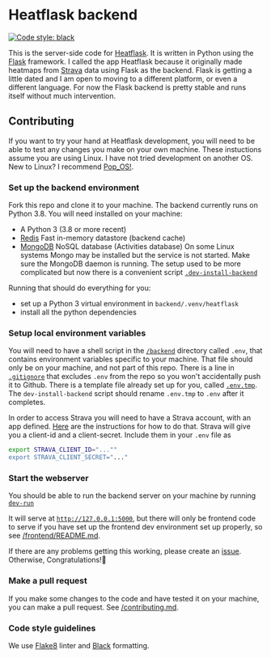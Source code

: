 # Heatflask backend
[![Code style: black](https://img.shields.io/badge/code%20style-black-000000.svg)](https://github.com/psf/black)

This is the server-side code for [Heatflask](https://www.heatflask.com ).  It is written in Python using the [Flask](https://flask.palletsprojects.com/en/1.1.x) framework.  I called the app Heatflask because it originally made heatmaps from [Strava](https://www.strava.com) data using Flask as the backend.  Flask is getting a little dated and I am open to moving to a different platform, or even a different language.  For now the Flask backend is pretty stable and runs itself without much intervention.

## Contributing
If you want to try your hand at Heatflask development, you will need to be able to test any changes you make on your own machine.  These instuctions assume you are using Linux.  I have not tried development on another OS. New to Linux? I recommend [Pop_OS!](https://system76.com/pop).

### Set up the backend environment
Fork this repo and clone it to your machine.   The backend currently runs on Python 3.8. You will need installed on your machine:
  * A Python 3 (3.8 or more recent)
  * [Redis](https://redis.io) Fast in-memory datastore (backend cache)
  * [MongoDB](https://www.mongodb.com) NoSQL database (Activities database)
On some Linux systems Mongo may be installed but the service is not started.  Make sure the MongoDB daemon is running.
The setup used to be more complicated but now there is a convenient script [`.dev-install-backend`](/backend/.dev-install-backend)

Running that should do everything for you:
  * set up a Python 3 virtual environment in `backend/.venv/heatflask`
  * install all the python dependencies

### Setup local environment variables
You will need to have a shell script in the [`/backend`](/backend/) directory called `.env`, that contains environment variables specific to your machine.  That file should only be on your machine, and not part of this repo.  There is a line in [`.gitignore`](/.gitignore) that excludes `.env` from the repo so you won't accidentally push it to Github.
There is a template file already set up for you, called [`.env.tmp`](/backend/.env.tmp).  The `dev-install-backend` script should rename `.env.tmp` to `.env` after it completes.


In order to access Strava you will need to have a Strava account, with an app defined.  [Here](https://developers.strava.com/docs/getting-started/) are the instructions for how to do that.  Strava will give you a client-id and a client-secret.  Include them in your `.env` file as

```bash
export STRAVA_CLIENT_ID="...""
export STRAVA_CLIENT_SECRET="..."
```

### Start the webserver
You should be able to run the backend server on your machine by running [`dev-run`](/backend/dev-run)

It will serve at [`http://127.0.0.1:5000`](http://127.0.0.1:5000), but there will only be frontend code to serve if you have set up the frontend dev environment set up properly, so see [/frontend/README.md](/frontend/README.md).

If there are any problems getting this working, please create an [issue](https://github.com/ebrensi/heatflask/issues). Otherwise, Congratulations!🥳

### Make a pull request
If you make some changes to the code and have tested it on your machine, you can make a pull request. See [/contributing.md](/contributing.md).

### Code style guidelines
We use [Flake8](https://flake8.pycqa.org/en/latest/#) linter and [Black](https://black.readthedocs.io/en/stable) formatting.


